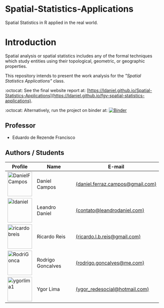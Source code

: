# Spatial-Statistics-Applications
Spatial Statistics in R applied in the real world.

# Introduction

Spatial analysis or spatial statistics includes any of the formal techniques which study entities using their topological, geometric, or geographic properties.

This repository intends to present the work analysis for the *"Spatial Statistics Applications"* class.

:octocat: See the final website report at: [https://ldaniel.github.io/Spatial-Statistics-Applications](https://ldaniel.github.io/fgv-spatial-statistics-applications).

:octocat: Alternatively, run the project on binder at: [![Binder](https://mybinder.org/badge_logo.svg)](https://mybinder.org/v2/gh/ldaniel/Spatial-Statistics-Applications/master?urlpath=rstudio)

## Professor
- Eduardo de Rezende Francisco

## Authors / Students
|Profile|Name|E-mail|
|---|---|---|
|<a href="https://github.com/DanielFCampos"><img src="https://avatars2.githubusercontent.com/u/31582602?s=460&v=4" title="DanielFCampos" width="80" height="80"></a>|Daniel Campos|[(daniel.ferraz.campos@gmail.com)](daniel.ferraz.campos@gmail.com)|
|<a href="https://github.com/ldaniel"><img src="https://avatars2.githubusercontent.com/u/205534?s=460&v=4" title="ldaniel" width="80" height="80"></a>|Leandro Daniel|[(contato@leandrodaniel.com)](contato@leandrodaniel.com)|
|<a href="https://github.com/ricardobreis"><img src="https://avatars2.githubusercontent.com/u/4885152?s=64&v=4" title="ricardobreis" width="80" height="80"></a>|Ricardo Reis|[(ricardo.l.b.reis@gmail.com)](ricardo.l.b.reis@gmail.com)|
|<a href="https://github.com/RodriGonca"><img src="https://avatars2.githubusercontent.com/u/50252438?s=460&v=4" title="RodriGonca" width="80" height="80"></a>|Rodrigo Goncalves|[(rodrigo.goncalves@me.com)](rodrigo.goncalves@me.com)|
|<a href="https://github.com/ygorlima1"><img src="https://avatars2.githubusercontent.com/u/52429828?s=460&v=4" title="ygorlima1" width="80" height="80"></a>|Ygor Lima|[(ygor_redesocial@hotmail.com)](ygor_redesocial@hotmail.com)|

